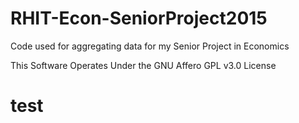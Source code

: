 # RHIT-Econ-SeniorProject2015
Code used for aggregating data for my Senior Project in Economics

This Software Operates Under the GNU Affero GPL v3.0 License

# test

